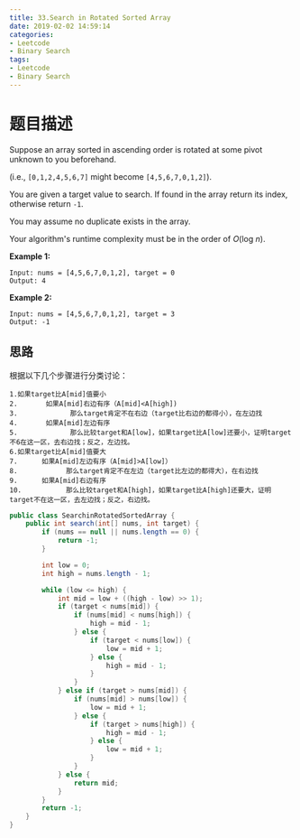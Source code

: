 ```yaml
---
title: 33.Search in Rotated Sorted Array
date: 2019-02-02 14:59:14
categories: 
- Leetcode
- Binary Search
tags: 
- Leetcode
- Binary Search
---
```




# 题目描述

Suppose an array sorted in ascending order is rotated at some pivot unknown to you beforehand.

(i.e., `[0,1,2,4,5,6,7]` might become `[4,5,6,7,0,1,2]`).

You are given a target value to search. If found in the array return its index, otherwise return `-1`.

You may assume no duplicate exists in the array.

Your algorithm's runtime complexity must be in the order of *O*(log *n*).

**Example 1:**

```
Input: nums = [4,5,6,7,0,1,2], target = 0
Output: 4
```

**Example 2:**

```
Input: nums = [4,5,6,7,0,1,2], target = 3
Output: -1
```



## 思路

根据以下几个步骤进行分类讨论：

```
1.如果target比A[mid]值要小
2.       如果A[mid]右边有序（A[mid]<A[high])
3.             那么target肯定不在右边（target比右边的都得小），在左边找
4.       如果A[mid]左边有序
5.             那么比较target和A[low]，如果target比A[low]还要小，证明target不6在这一区，去右边找；反之，左边找。
6.如果target比A[mid]值要大
7.      如果A[mid]左边有序（A[mid]>A[low]）
8.            那么target肯定不在左边（target比左边的都得大），在右边找
9.      如果A[mid]右边有序
10.           那么比较target和A[high]，如果target比A[high]还要大，证明target不在这一区，去左边找；反之，右边找。

```

```java
public class SearchinRotatedSortedArray {
    public int search(int[] nums, int target) {
        if (nums == null || nums.length == 0) {
            return -1;
        }

        int low = 0;
        int high = nums.length - 1;

        while (low <= high) {
            int mid = low + ((high - low) >> 1);
            if (target < nums[mid]) {
                if (nums[mid] < nums[high]) {
                    high = mid - 1;
                } else {
                    if (target < nums[low]) {
                        low = mid + 1;
                    } else {
                        high = mid - 1;
                    }
                }
            } else if (target > nums[mid]) {
                if (nums[mid] > nums[low]) {
                    low = mid + 1;
                } else {
                    if (target > nums[high]) {
                        high = mid - 1;
                    } else {
                        low = mid + 1;
                    }
                }
            } else {
                return mid;
            }
        }
        return -1;
    }
}
```